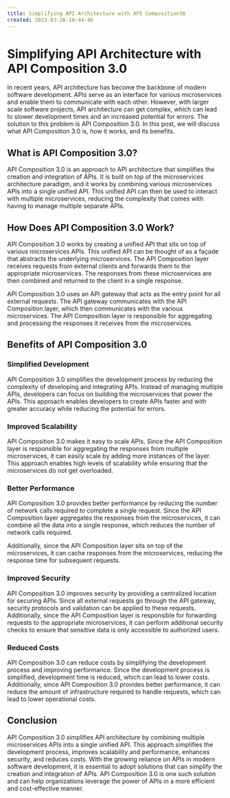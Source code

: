 ```yaml
---
title: Simplifying API Architecture with API Composition30
created: 2023-03-26-10:44:46
---
```


# Simplifying API Architecture with API Composition 3.0

In recent years, API architecture has become the backbone of modern software development. APIs serve as an interface for various microservices and enable them to communicate with each other. However, with larger scale software projects, API architecture can get complex, which can lead to slower development times and an increased potential for errors. The solution to this problem is API Composition 3.0. In this post, we will discuss what API Composition 3.0 is, how it works, and its benefits.

## What is API Composition 3.0?

API Composition 3.0 is an approach to API architecture that simplifies the creation and integration of APIs. It is built on top of the microservices architecture paradigm, and it works by combining various microservices APIs into a single unified API. This unified API can then be used to interact with multiple microservices, reducing the complexity that comes with having to manage multiple separate APIs.

## How Does API Composition 3.0 Work?

API Composition 3.0 works by creating a unified API that sits on top of various microservices APIs. This unified API can be thought of as a façade that abstracts the underlying microservices. The API Composition layer receives requests from external clients and forwards them to the appropriate microservices. The responses from these microservices are then combined and returned to the client in a single response.

API Composition 3.0 uses an API gateway that acts as the entry point for all external requests. The API gateway communicates with the API Composition layer, which then communicates with the various microservices. The API Composition layer is responsible for aggregating and processing the responses it receives from the microservices.

## Benefits of API Composition 3.0

### Simplified Development

API Composition 3.0 simplifies the development process by reducing the complexity of developing and integrating APIs. Instead of managing multiple APIs, developers can focus on building the microservices that power the APIs. This approach enables developers to create APIs faster and with greater accuracy while reducing the potential for errors.

### Improved Scalability

API Composition 3.0 makes it easy to scale APIs. Since the API Composition layer is responsible for aggregating the responses from multiple microservices, it can easily scale by adding more instances of the layer. This approach enables high levels of scalability while ensuring that the microservices do not get overloaded.

### Better Performance

API Composition 3.0 provides better performance by reducing the number of network calls required to complete a single request. Since the API Composition layer aggregates the responses from the microservices, it can combine all the data into a single response, which reduces the number of network calls required.

Additionally, since the API Composition layer sits on top of the microservices, it can cache responses from the microservices, reducing the response time for subsequent requests.

### Improved Security

API Composition 3.0 improves security by providing a centralized location for securing APIs. Since all external requests go through the API gateway, security protocols and validation can be applied to these requests. Additionally, since the API Composition layer is responsible for forwarding requests to the appropriate microservices, it can perform additional security checks to ensure that sensitive data is only accessible to authorized users.

### Reduced Costs

API Composition 3.0 can reduce costs by simplifying the development process and improving performance. Since the development process is simplified, development time is reduced, which can lead to lower costs. Additionally, since API Composition 3.0 provides better performance, it can reduce the amount of infrastructure required to handle requests, which can lead to lower operational costs.

## Conclusion

API Composition 3.0 simplifies API architecture by combining multiple microservices APIs into a single unified API. This approach simplifies the development process, improves scalability and performance, enhances security, and reduces costs. With the growing reliance on APIs in modern software development, it is essential to adopt solutions that can simplify the creation and integration of APIs. API Composition 3.0 is one such solution and can help organizations leverage the power of APIs in a more efficient and cost-effective manner.

